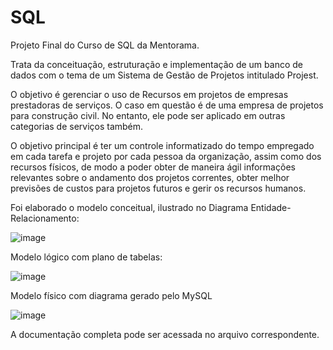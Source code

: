 # SQL

Projeto Final do Curso de SQL da Mentorama.

Trata da conceituação, estruturação e implementação de um banco de dados com o tema de um Sistema de Gestão de Projetos intitulado Projest.

O objetivo é gerenciar o uso de Recursos em projetos de empresas prestadoras de serviços. O caso em questão é de uma empresa de projetos para construção civil. No entanto, ele pode ser aplicado em outras categorias de serviços também.

O objetivo principal é ter um controle informatizado do tempo empregado em cada tarefa e projeto por cada pessoa da organização, assim como dos recursos físicos, de modo a poder obter de maneira ágil informações relevantes sobre o andamento dos projetos correntes, obter melhor previsões de custos para projetos futuros e gerir os recursos humanos.

Foi elaborado o modelo conceitual, ilustrado no Diagrama Entidade-Relacionamento:

![image](https://github.com/miguelfbianchi/SQL/assets/95723435/29732844-6383-4916-87b6-0b89fccdd06a)


Modelo lógico com plano de tabelas:

![image](https://github.com/miguelfbianchi/SQL/assets/95723435/9152d87c-9751-427e-bb63-4a5ce58cf771)


Modelo físico com diagrama gerado pelo MySQL

![image](https://github.com/miguelfbianchi/SQL/assets/95723435/ef8ae416-7459-41b1-b2ff-e951db66c33f)

A documentação completa pode ser acessada no arquivo correspondente.
